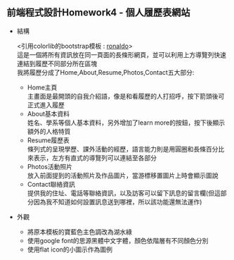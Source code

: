 ## 前端程式設計Homework4 - 個人履歷表網站 

- 結構
      
  <引用colorlib的bootstrap模板 :  [ronaldo](https://colorlib.com/wp/template/ronaldo/)>  
  這是一個將所有資訊放在同一頁面的長條形網頁，並可以利用上方導覽列快速連結到履歷不同部分所在區塊  
  我將履歷分成了Home,About,Resume,Photos,Contact五大部分:  
  * Home主頁  
    主畫面是最開頭的自我介紹語，像是和看履歷的人打招呼，按下箭頭後可正式進入履歷
  * About基本資料  
    姓名、學系等個人基本資料，另外增加了learn more的按鈕，按下後顯示額外的人格特質
  * Resume履歷表  
    條列式的呈現學歷、課外活動的經歷，語言能力則是用圓圈和長條百分比來表示，左方有直式的導覽列可以連結至各部分
  * Photos活動照片  
    放入前面提到的活動照片及作品圖片，當游標移置圖片上時會顯示圖說
  * Contact聯絡資訊  
    提供我的住址、電話等聯絡資訊，以及訪客可以留下訊息的留言欄(但這部分因為我不知道如何設置訊息送到哪裡，所以該功能還無法運作)
    
- 外觀

  * 將原本模板的寶藍色主色調改為湖水綠  
  * 使用google font的思源黑體中文字體，顏色依階層有不同顏色分別  
  * 使用flat icon的小圖示作為圖例
